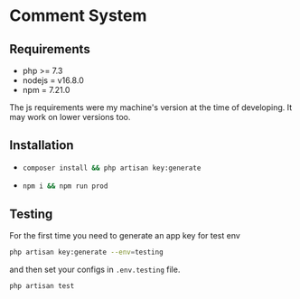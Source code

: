 Comment System
===============

Requirements
------------
- php >= 7.3
- nodejs = v16.8.0
- npm = 7.21.0

The js requirements were my machine's version at the time of developing. It may work on lower versions too.

Installation
------------
- ```bash
  composer install && php artisan key:generate
  ```
- ```bash
  npm i && npm run prod
  ```

Testing
-----------
For the first time you need to generate an app key for test env 
```bash
php artisan key:generate --env=testing
``` 
and then set your configs in `.env.testing` file.

```bash
php artisan test
```